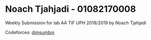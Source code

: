 # Noach Tjahjadi - 01082170008
Weekly Submission for lab AA TIF UPH 2018/2019 by Noach Tjahjadi

Codeforces: [dimsumboi](https://codeforces.com/profile/dimsumboi)
